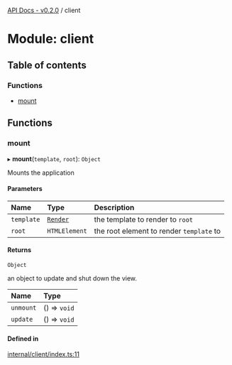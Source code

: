 [API Docs - v0.2.0](../README.md) / client

# Module: client

## Table of contents

### Functions

- [mount](client.md#mount)

## Functions

### mount

▸ **mount**(`template`, `root`): `Object`

Mounts the application

#### Parameters

| Name | Type | Description |
| :------ | :------ | :------ |
| `template` | [`Render`](types.md#render) | the template to render to `root` |
| `root` | `HTMLElement` | the root element to render `template` to |

#### Returns

`Object`

an object to update and shut down the view.

| Name | Type |
| :------ | :------ |
| `unmount` | () => `void` |
| `update` | () => `void` |

#### Defined in

[internal/client/index.ts:11](https://github.com/nimble-ui/NimbleUI/blob/104ff1f/src/internal/client/index.ts#L11)
